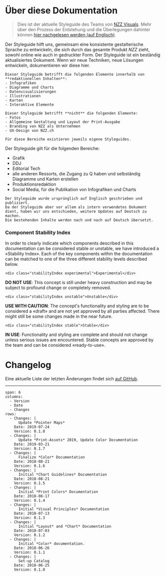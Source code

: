# Über diese Dokumentation

> Dies ist der aktuelle Styleguide des Teams von [NZZ Visuals](https://www.nzz.ch/visuals/).
Mehr über den Prozess der Entstehung und die Überlegungen dahinter können [hier nachgelesen werden (auf Englisch)](https://medium.com/nzz-open/how-we-went-from-individual-styles-to-a-consistent-look-and-feel-in-the-nzz-graphics-team-89fd560d6632).

Der Styleguide hilft uns, gemeinsam eine konsistente gestalterische Sprache zu entwickeln, die sich durch das gesamte Produkt _NZZ_ zieht, sowohl online wie auch in gedruckter Form.
Der Styleguide ist ein beständig aktualisiertes Dokument.
Wenn wir neue Techniken, neue Lösungen entwickeln, dokumentieren wir diese hier.

```hint|directive,span-3
Dieser Styleguide betrifft die folgenden Elemente innerhalb von **redaktionellen Inhalten**:
- Infografiken
- Diagramme und Charts
- Datenvisualisierungen
- Illustrationen
- Karten
- Interaktive Elemente
```

```hint|warning,span-3
Dieser Styleguide betrifft **nicht** die folgenden Elemente:
- Fotos
- Allgemeine Gestaltung und Layout der Print-Ausgabe
- Branding von NZZ als Unternehmen
- UX-Design von NZZ.ch

Für diese Bereiche existieren jeweils eigene Styleguides.
```

Der Styleguide gilt für die folgenden Bereiche:
- Grafik
- DDJ
- Editorial Tech
- alle anderen Ressorts, die Zugang zu Q haben und selbständig Diagramme und Karten erstellen
- Produktionsredaktion
- Social Media, für die Publikation von Infografiken und Charts

```hint
Der Styleguide wurde ursprünglich auf Englisch geschrieben und publiziert.
Da der Styleguide aber vor allem als intern verwendetes Dokument dient, haben wir uns entschieden, weitere Updates auf Deutsch zu machen.
Die bestehenden Inhalte werden nach und nach auf Deutsch übersetzt.
```

### Component Stability Index

 In order to clearly indicate which components described in this documentation can be considered stable or unstable, we have introduced a «Stability Index». Each of the key components within the documentation can be matched to one of the three different stability levels described below.

```html|span-1,no-source,plain
<div class="stabilityIndex experimental">Experimental</div>
```
**DO NOT USE**: This concept is still under heavy construction and may be subject to profound change or completely removed.

```html|span-1,no-source,plain
<div class="stabilityIndex unstable">Unstable</div>
```
**USE WITH CAUTION**: The concept's functionality and styling are to be considered a «draft» and are not yet approved by all parties affected. There might still be some changes made in the near future.

```html|span-1,no-source,plain
<div class="stabilityIndex stable">Stable</div>
```
**IN USE**: Functionality and styling are complete and should not change unless serious issues are encountered. Stable concepts are approved by the team and can be  considered «ready-to-use».



# Changelog

Eine aktuelle Liste der letzten Änderungen findet sich [auf GitHub](https://github.com/nzzdev/Storytelling-Styleguide/commits/master).

---

```table
span: 6
columns:
  - Version
  - Date
  - Changes
rows:
  - Changes: |
      Update *Pointer Maps*
    Date: 2019-07-24
    Version: 0.1.8
  - Changes: |
      Update *Print-Assets* 2019, Update Color Documentation
    Date: 2019-03-21
    Version: 0.1.7
  - Changes: |
      Finalize *Color* Documentation
    Date: 2018-08-21
    Version: 0.1.6
  - Changes: |
      Initial *Chart Guidelines* Documentation
    Date: 2018-08-21
    Version: 0.1.5
  - Changes: |
      Initial *Print Colors* Documentation
    Date: 2018-08-17
    Version: 0.1.4
  - Changes: |
      Initial *Visual Principles* Documentation
    Date: 2018-07-13
    Version: 0.1.3  
  - Changes: |
      Initial *Layout* and *Chart* Documentation
    Date: 2018-07-03
    Version: 0.1.2  
  - Changes: |
      Initial *Color* documentation.
    Date: 2018-06-26
    Version: 0.1.1
  - Changes: |
      Set-up Catalog
    Date: 2018-06-25
    Version: 0.1.0
```
